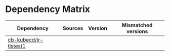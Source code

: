 # Dependency Matrix

Dependency | Sources | Version | Mismatched versions
---------- | ------- | ------- | -------------------
[cb-kubecd/jr-tlstest1](https://github.com/cb-kubecd/jr-tlstest1.git) |  | []() | 
